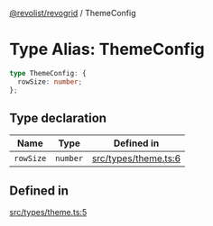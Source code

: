 [@revolist/revogrid](README.md) / ThemeConfig

# Type Alias: ThemeConfig

```ts
type ThemeConfig: {
  rowSize: number;
};
```

## Type declaration

| Name | Type | Defined in |
| ------ | ------ | ------ |
| `rowSize` | `number` | [src/types/theme.ts:6](https://github.com/revolist/revogrid/blob/60f69439a769536c61ed98c75e87e11124ee6c9c/src/types/theme.ts#L6) |

## Defined in

[src/types/theme.ts:5](https://github.com/revolist/revogrid/blob/60f69439a769536c61ed98c75e87e11124ee6c9c/src/types/theme.ts#L5)
